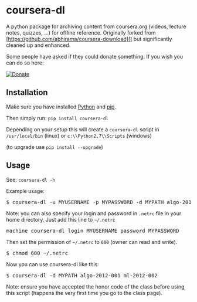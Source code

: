 coursera-dl
===========

A python package for archiving content from coursera.org (videos,
lecture notes, quizzes, …) for offline reference. Originally forked from
[https://github.com/abhirama/coursera-download][] but significantly
cleaned up and enhanced.

Some people have asked if they could donate something. If you wish you can do so here:

[![Donate](https://www.paypalobjects.com/en_US/i/btn/btn_donate_LG.gif)](https://www.paypal.com/cgi-bin/webscr?cmd=_donations&business=A6HCYM6JBJY5N&lc=US&item_name=Dirk%20Gorissen&currency_code=GBP&bn=PP%2dDonationsBF%3abtn_donate_LG%2egif%3aNonHosted)

Installation
------------

Make sure you have installed [Python][] and [pip][].

Then simply run: `pip install coursera-dl`

Depending on your setup this will create a `coursera-dl` script in `/usr/local/bin` (linux) or
`c:\\Python2.7\\Scripts` (windows)

(to upgrade use `pip install --upgrade`)

Usage
-----

See: `coursera-dl -h`

Example usage:

<pre>
$ coursera-dl -u MYUSERNAME -p MYPASSWORD -d MYPATH algo-2012-001 ml-2012-002
</pre>

Note: you can also specify your login and password in `.netrc` file in your home directory.
Just add this line to `~/.netrc`
<pre>
machine coursera-dl login MYUSERNAME password MYPASSWORD
</pre>

Then set the permission of `~/.netrc` to `600` (owner can read and write).
<pre>
$ chmod 600 ~/.netrc
</pre>

Now you can use coursera-dl like this:

<pre>
$ coursera-dl -d MYPATH algo-2012-001 ml-2012-002
</pre>

Note: ensure you have accepted the honor code of the class before using
this script (happens the very first time you go to the class page).

  [https://github.com/abhirama/coursera-download]: https://github.com/abhirama/coursera-download
  [Python]: http://www.python.org/download/
  [pip]: http://www.pip-installer.org/en/latest/installing.html
